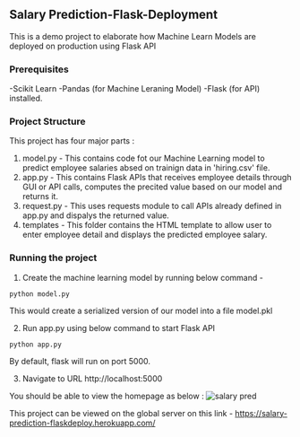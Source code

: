 ## Salary Prediction-Flask-Deployment
This is a demo project to elaborate how Machine Learn Models are deployed on production using Flask API

### Prerequisites
-Scikit Learn
-Pandas (for Machine Leraning Model)
-Flask (for API) installed.

### Project Structure
This project has four major parts :
1. model.py - This contains code fot our Machine Learning model to predict employee salaries absed on trainign data in 'hiring.csv' file.
2. app.py - This contains Flask APIs that receives employee details through GUI or API calls, computes the precited value based on our model and returns it.
3. request.py - This uses requests module to call APIs already defined in app.py and dispalys the returned value.
4. templates - This folder contains the HTML template to allow user to enter employee detail and displays the predicted employee salary.

### Running the project
1. Create the machine learning model by running below command -
```
python model.py
```
This would create a serialized version of our model into a file model.pkl

2. Run app.py using below command to start Flask API
```
python app.py
```
By default, flask will run on port 5000.

3. Navigate to URL http://localhost:5000

You should be able to view the homepage as below :
![salary pred](https://user-images.githubusercontent.com/53853127/98195219-34654080-1eef-11eb-80ab-9bf7e8327b06.PNG)




This project can be viewed on the global server on this link - https://salary-prediction-flaskdeploy.herokuapp.com/
